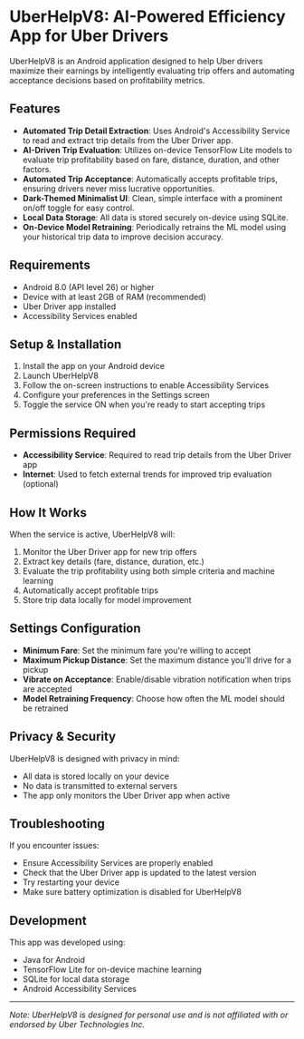 # UberHelpV8: AI-Powered Efficiency App for Uber Drivers

UberHelpV8 is an Android application designed to help Uber drivers maximize their earnings by intelligently evaluating trip offers and automating acceptance decisions based on profitability metrics.

## Features

- **Automated Trip Detail Extraction**: Uses Android's Accessibility Service to read and extract trip details from the Uber Driver app.
- **AI-Driven Trip Evaluation**: Utilizes on-device TensorFlow Lite models to evaluate trip profitability based on fare, distance, duration, and other factors.
- **Automated Trip Acceptance**: Automatically accepts profitable trips, ensuring drivers never miss lucrative opportunities.
- **Dark-Themed Minimalist UI**: Clean, simple interface with a prominent on/off toggle for easy control.
- **Local Data Storage**: All data is stored securely on-device using SQLite.
- **On-Device Model Retraining**: Periodically retrains the ML model using your historical trip data to improve decision accuracy.

## Requirements

- Android 8.0 (API level 26) or higher
- Device with at least 2GB of RAM (recommended)
- Uber Driver app installed
- Accessibility Services enabled

## Setup & Installation

1. Install the app on your Android device
2. Launch UberHelpV8
3. Follow the on-screen instructions to enable Accessibility Services
4. Configure your preferences in the Settings screen
5. Toggle the service ON when you're ready to start accepting trips

## Permissions Required

- **Accessibility Service**: Required to read trip details from the Uber Driver app
- **Internet**: Used to fetch external trends for improved trip evaluation (optional)

## How It Works

When the service is active, UberHelpV8 will:

1. Monitor the Uber Driver app for new trip offers
2. Extract key details (fare, distance, duration, etc.)
3. Evaluate the trip profitability using both simple criteria and machine learning
4. Automatically accept profitable trips
5. Store trip data locally for model improvement

## Settings Configuration

- **Minimum Fare**: Set the minimum fare you're willing to accept
- **Maximum Pickup Distance**: Set the maximum distance you'll drive for a pickup
- **Vibrate on Acceptance**: Enable/disable vibration notification when trips are accepted
- **Model Retraining Frequency**: Choose how often the ML model should be retrained

## Privacy & Security

UberHelpV8 is designed with privacy in mind:
- All data is stored locally on your device
- No data is transmitted to external servers
- The app only monitors the Uber Driver app when active

## Troubleshooting

If you encounter issues:
- Ensure Accessibility Services are properly enabled
- Check that the Uber Driver app is updated to the latest version
- Try restarting your device
- Make sure battery optimization is disabled for UberHelpV8

## Development

This app was developed using:
- Java for Android
- TensorFlow Lite for on-device machine learning
- SQLite for local data storage
- Android Accessibility Services

---

*Note: UberHelpV8 is designed for personal use and is not affiliated with or endorsed by Uber Technologies Inc.*
